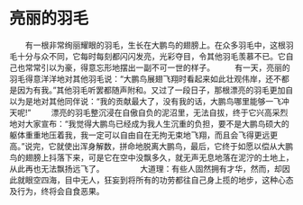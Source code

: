 # 亮丽的羽毛
　　有一根非常绚丽耀眼的羽毛，生长在大鹏鸟的翅膀上。在众多羽毛中，这根羽毛十分与众不同，它每时每刻都闪闪发亮，光彩夺目，令其他羽毛羡慕不已。它自己也常常引以为豪，得意忘形地摆出一副不可一世的样子。 
　　
 有一天，亮丽的羽毛得意洋洋地对其他羽毛说：“大鹏鸟展翅飞翔时看起来如此壮观伟岸，还不都是因为有我。”其他羽毛听罢都随声附和。又过了一段日子，那根漂亮的羽毛更加自以为是地对其他同伴说：“我的贡献最大了，没有我的话，大鹏鸟哪里能够一飞冲天呢!” 
　　
 漂亮的羽毛整沉浸在自傲自负的泥沼里，无法自拔，终于它兴高采烈地对大家宣布：“我觉得大鹏鸟已经成为我人生沉重的负担，要不是大鹏鸟硕大的躯体重重地压着我，我一定可以自由自在无拘无束地飞翔，而且会飞得更远更高。”说完，它就使出浑身解数，拼命地脱离大鹏鸟，最后，它终于如愿以偿从大鹏鸟的翅膀上抖落下来，可是它在空中没飘多久，就无声无息地落在泥泞的土地上，从此再也无法飘扬远飞了。 
　　 
　　大道理：有些人固然拥有才华，然而，却因此就眼空四海，目中无人，狂妄到将所有的功劳都往自己身上揽的地步，这种心态及行为，终将会自食恶果。
 